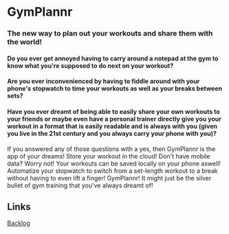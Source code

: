 # GymPlannr

### The new way to plan out your workouts and share them with the world!

#### Do you ever get annoyed having to carry around a notepad at the gym to know what you're supposed to do next on your workout?  
#### Are you ever inconvenienced by having to fiddle around with your phone's stopwatch to time your workouts as well as your breaks between sets?  
#### Have you ever dreamt of being able to easily share your own workouts to your friends or maybe even have a personal trainer directly give you your workout in a format that is easily readable and is always with you (given you live in the 21st century and you always carry your phone with you)?  
  
If you answered any of those questions with a yes, then GymPlannr is the app of your dreams! Store your workout in the cloud! Don't have mobile data? Worry not! Your workouts can be saved locally on your phone aswell! Automatize your stopwatch to switch from a set-length workout to a break without having to even lift a finger! GymPlannr! It might just be the silver bullet of gym training that you've always dreamt of!


## Links

[Backlog](../blob/master/Documentation/backlog.md)
